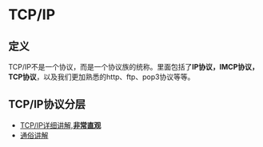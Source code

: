 # TCP/IP
## 定义
TCP/IP不是一个协议，而是一个协议族的统称。里面包括了**IP协议，IMCP协议，TCP协议**，以及我们更加熟悉的http、ftp、pop3协议等等。

## TCP/IP协议分层

+ [TCP/IP详细讲解,**非常直观**](http://www.uml.org.cn/xjs/201904013.asp)
+ [通俗讲解](https://mingdeju.com/archives/tcpip-layer.html)